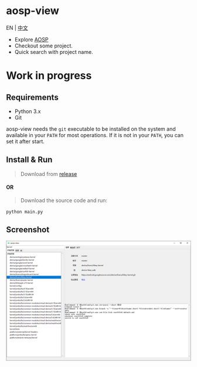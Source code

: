 # aosp-view 

EN | [中文](Readme.zh_CN.md)

* Explore [AOSP](https://android.googlesource.com)
* Checkout some project.
* Quick search with project name. 

# Work in progress



## Requirements

- Python 3.x
- Git


aosp-view needs the `git` executable to be installed on the system and available
in your `PATH` for most operations.
If it is not in your `PATH`, you can set it after start.


## Install & Run


> Download from [release](https://github.com/LaoQi/aosp-view/)

#### OR

> Download the source code and run:
```shell
python main.py
```

## Screenshot

![screenshot](res/screenshot.png)